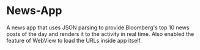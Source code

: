 # News-App
A news app that uses JSON parsing to provide Bloomberg's top 10 news posts of the day and renders it to the activity in real time. Also enabled the feature of WebView to load the URLs inside app itself.
